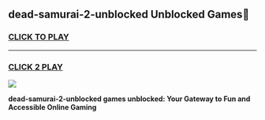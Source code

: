 
## dead-samurai-2-unblocked Unblocked Games👋
<h3>
<a href="https://news.freeplayer.one?title=dead-samurai-2-unblocked&ref=16F">CLICK TO PLAY</a></h3>
<hr>

<h3>
<a href="https://news.freeplayer.one?title=dead-samurai-2-unblocked&ref=16F">CLICK 2 PLAY</a>
  
</h3>

<a href="https://news.freeplayer.one?title=dead-samurai-2-unblocked&ref=16F/"><img src="https://clearcache.store/games.png"></a>


**dead-samurai-2-unblocked games unblocked: Your Gateway to Fun and Accessible Online Gaming**
